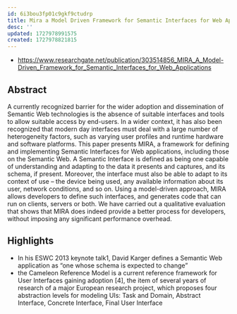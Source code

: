 ```yaml
---
id: 6i3bou3fp01c9gkf9ctudrp
title: Mira a Model Driven Framework for Semantic Interfaces for Web Applications
desc: ''
updated: 1727978991575
created: 1727978821815
---
```


- https://www.researchgate.net/publication/303514856_MIRA_A_Model-Driven_Framework_for_Semantic_Interfaces_for_Web_Applications

## Abstract

A currently recognized barrier for the wider adoption and dissemination of Semantic Web technologies is the absence of suitable interfaces and tools to allow suitable access by end-users. In a wider context, it has also been recognized that modern day interfaces must deal with a large number of heterogeneity factors, such as varying user profiles and runtime hardware and software platforms. This paper presents MIRA, a framework for defining and implementing Semantic Interfaces for Web applications, including those on the Semantic Web. A Semantic Interface is defined as being one capable of understanding and adapting to the data it presents and captures, and its schema, if present. Moreover, the interface must also be able to adapt to its context of use – the device being used, any available information about its user, network conditions, and so on. Using a model-driven approach, MIRA allows developers to define such interfaces, and generates code that can run on clients, servers or both. We have carried out a qualitative evaluation that shows that MIRA does indeed provide a better process for developers, without imposing any significant performance overhead.


## Highlights

- In his ESWC 2013 keynote talk1,  David Karger defines a  Semantic Web application as “one whose schema is expected to change”
- the  Cameleon  Reference  Model  is  a current  reference  framework  for  User Interfaces  gaining  adoption  [4],  the  item of  several  years  of  research  of  a  major European research project, which proposes four abstraction levels  for  modeling  UIs: Task and Domain, Abstract Interface, Concrete Interface, Final User Interface